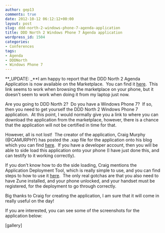```yaml
---
author: gep13
comments: true
date: 2012-10-12 06:12:12+00:00
layout: post
slug: ddd-north-2-windows-phone-7-agenda-application
title: DDD North 2 Windows Phone 7 Agenda application
wordpress_id: 1504
categories:
- Conferences
tags:
- Agenda
- DDDNorth
- Windows Phone 7
---
```


**_UPDATE: _**I am happy to report that the DDD North 2 Agenda Application is now available on the Marketplace.  You can find it [here](http://windowsphone.com/s?appid=7364a248-8439-4795-b276-809f00af9775).  This link seems to work when browsing the marketplace on your phone, but it doesn't seem to work when doing it from my laptop just now.

Are you going to DDD North 2?  Do you have a Windows Phone 7?  If so, then you need to get yourself the DDD North 2 Windows Phone 7 application.  At this point, I would normally give you a link to where you can download the application from the marketplace, however, there is a chance that the application will not be certified in time for that.

However, all is not lost!  The creator of the application, Craig Murphy (@CAMURPHY) has posted the .xap file for the application onto his blog which you can find [here](http://www.craigmurphy.com/blog/?p=2324).  If you have a developer account, then you will be able to side load this application onto your phone (I have just done this, and can testify to it working correctly).

If you don't know how to do the side loading, Craig mentions the Application Deployment Tool, which is really simple to use, and you can find steps to how to use it [here](http://msdn.microsoft.com/en-us/library/windowsphone/develop/ff769512(v=vs.92).aspx).  The only real gotchas are that you also need to have Zune installed, and your phone unlocked, and your handset must be registered, for the deployment to go through correctly.

Big thanks to Craig for creating the application, I am sure that it will come in really useful on the day!

If you are interested, you can see some of the screenshots for the application below:

[gallery]
